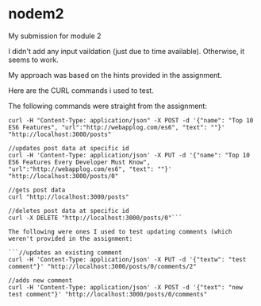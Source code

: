 # nodem2

My submission for module 2

I didn't add any input vaildation (just due to time available). Otherwise, it seems to work.

My approach was based on the hints provided in the assignment.

Here are the CURL commands i used to test.

The following commands were straight from the assignment:

```//posts post data
curl -H "Content-Type: application/json" -X POST -d '{"name": "Top 10 ES6 Features", "url":"http://webapplog.com/es6", "text": ""}'  "http://localhost:3000/posts" 

//updates post data at specific id
curl -H 'Content-Type: application/json' -X PUT -d '{"name": "Top 10 ES6 Features Every Developer Must Know", "url":"http://webapplog.com/es6", "text": ""}' "http://localhost:3000/posts/0"

//gets post data
curl "http://localhost:3000/posts" 

//deletes post data at specific id
curl -X DELETE "http://localhost:3000/posts/0"```

The following were ones I used to test updating comments (which weren't provided in the assignment:

```//updates an existing comment
curl -H 'Content-Type: application/json' -X PUT -d '{"textw": "test comment"}' "http://localhost:3000/posts/0/comments/2"

//adds new comment
curl -H 'Content-Type: application/json' -X POST -d '{"text": "new test comment"}' "http://localhost:3000/posts/0/comments"
```
